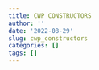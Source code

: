```yaml
---
title: CWP CONSTRUCTORS
author: ''
date: '2022-08-29'
slug: cwp_constructors
categories: []
tags: []
---
```

